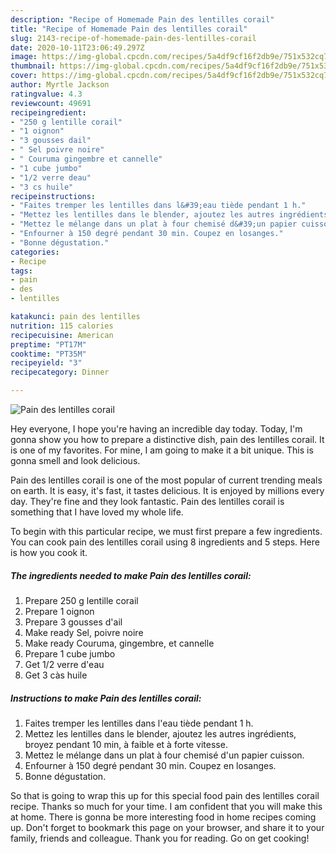 ```yaml
---
description: "Recipe of Homemade Pain des lentilles corail"
title: "Recipe of Homemade Pain des lentilles corail"
slug: 2143-recipe-of-homemade-pain-des-lentilles-corail
date: 2020-10-11T23:06:49.297Z
image: https://img-global.cpcdn.com/recipes/5a4df9cf16f2db9e/751x532cq70/pain-des-lentilles-corail-photo-principale-de-la-recette.jpg
thumbnail: https://img-global.cpcdn.com/recipes/5a4df9cf16f2db9e/751x532cq70/pain-des-lentilles-corail-photo-principale-de-la-recette.jpg
cover: https://img-global.cpcdn.com/recipes/5a4df9cf16f2db9e/751x532cq70/pain-des-lentilles-corail-photo-principale-de-la-recette.jpg
author: Myrtle Jackson
ratingvalue: 4.3
reviewcount: 49691
recipeingredient:
- "250 g lentille corail"
- "1 oignon"
- "3 gousses dail"
- " Sel poivre noire"
- " Couruma gingembre et cannelle"
- "1 cube jumbo"
- "1/2 verre deau"
- "3 cs huile"
recipeinstructions:
- "Faites tremper les lentilles dans l&#39;eau tiède pendant 1 h."
- "Mettez les lentilles dans le blender, ajoutez les autres ingrédients, broyez pendant 10 min, à faible et à forte vitesse."
- "Mettez le mélange dans un plat à four chemisé d&#39;un papier cuisson."
- "Enfourner à 150 degré pendant 30 min. Coupez en losanges."
- "Bonne dégustation."
categories:
- Recipe
tags:
- pain
- des
- lentilles

katakunci: pain des lentilles 
nutrition: 115 calories
recipecuisine: American
preptime: "PT17M"
cooktime: "PT35M"
recipeyield: "3"
recipecategory: Dinner

---
```



![Pain des lentilles corail](https://img-global.cpcdn.com/recipes/5a4df9cf16f2db9e/751x532cq70/pain-des-lentilles-corail-photo-principale-de-la-recette.jpg)

Hey everyone, I hope you're having an incredible day today. Today, I'm gonna show you how to prepare a distinctive dish, pain des lentilles corail. It is one of my favorites. For mine, I am going to make it a bit unique. This is gonna smell and look delicious.



Pain des lentilles corail is one of the most popular of current trending meals on earth. It is easy, it's fast, it tastes delicious. It is enjoyed by millions every day. They're fine and they look fantastic. Pain des lentilles corail is something that I have loved my whole life.


To begin with this particular recipe, we must first prepare a few ingredients. You can cook pain des lentilles corail using 8 ingredients and 5 steps. Here is how you cook it.

<!--inarticleads1-->

##### The ingredients needed to make Pain des lentilles corail:

1. Prepare 250 g lentille corail
1. Prepare 1 oignon
1. Prepare 3 gousses d&#39;ail
1. Make ready  Sel, poivre noire
1. Make ready  Couruma, gingembre, et cannelle
1. Prepare 1 cube jumbo
1. Get 1/2 verre d&#39;eau
1. Get 3 càs huile




<!--inarticleads2-->

##### Instructions to make Pain des lentilles corail:

1. Faites tremper les lentilles dans l&#39;eau tiède pendant 1 h.
1. Mettez les lentilles dans le blender, ajoutez les autres ingrédients, broyez pendant 10 min, à faible et à forte vitesse.
1. Mettez le mélange dans un plat à four chemisé d&#39;un papier cuisson.
1. Enfourner à 150 degré pendant 30 min. Coupez en losanges.
1. Bonne dégustation.




So that is going to wrap this up for this special food pain des lentilles corail recipe. Thanks so much for your time. I am confident that you will make this at home. There is gonna be more interesting food in home recipes coming up. Don't forget to bookmark this page on your browser, and share it to your family, friends and colleague. Thank you for reading. Go on get cooking!
